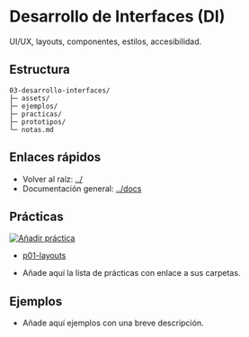 # Desarrollo de Interfaces (DI)

UI/UX, layouts, componentes, estilos, accesibilidad.

## Estructura
```text
03-desarrollo-interfaces/
├─ assets/
├─ ejemplos/
├─ practicas/
├─ prototipos/
└─ notas.md
```

## Enlaces rápidos
- Volver al raíz: [../](../)
- Documentación general: [../docs](../docs)

## Prácticas

<p><a href="https://github.com/TsCesar/DAM2/issues/new?template=nueva_practica.yml&labels=nueva-practica&title=%5B03%5D%20Nueva%20pr%C3%A1ctica%3A%20pXX-nombre" target="_blank" rel="noopener noreferrer"><img src="https://img.shields.io/badge/%E2%9E%95%20A%C3%B1adir%20pr%C3%A1ctica-1f883d?style=for-the-badge" alt="Añadir práctica"/></a></p>


<!-- LISTA_PRACTICAS_MODULO_INICIO -->

- [p01-layouts](./practicas/p01-layouts/README.md)

<!-- LISTA_PRACTICAS_MODULO_FIN -->

- Añade aquí la lista de prácticas con enlace a sus carpetas.

## Ejemplos
- Añade aquí ejemplos con una breve descripción.
